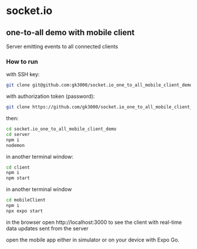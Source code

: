# socket.io 

## one-to-all demo with mobile client

Server emitting events to all connected clients

### How to run

with SSH key:
```bash
git clone git@github.com:gk3000/socket.io_one_to_all_mobile_client_demo.git
```

with authorization token (password):
```bash
git clone https://github.com/gk3000/socket.io_one_to_all_mobile_client_demo.git
```

then:
```bash
cd socket.io_one_to_all_mobile_client_demo
cd server
npm i
nodemon
```

in another terminal window:
```bash
cd client
npm i
npm start
```

in another terminal window
```bash
cd mobileClient
npm i
npx expo start
```

in the browser open http://localhost:3000 to see the client with real-time data updates sent from the server

open the mobile app either in simulator or on your device with Expo Go.
